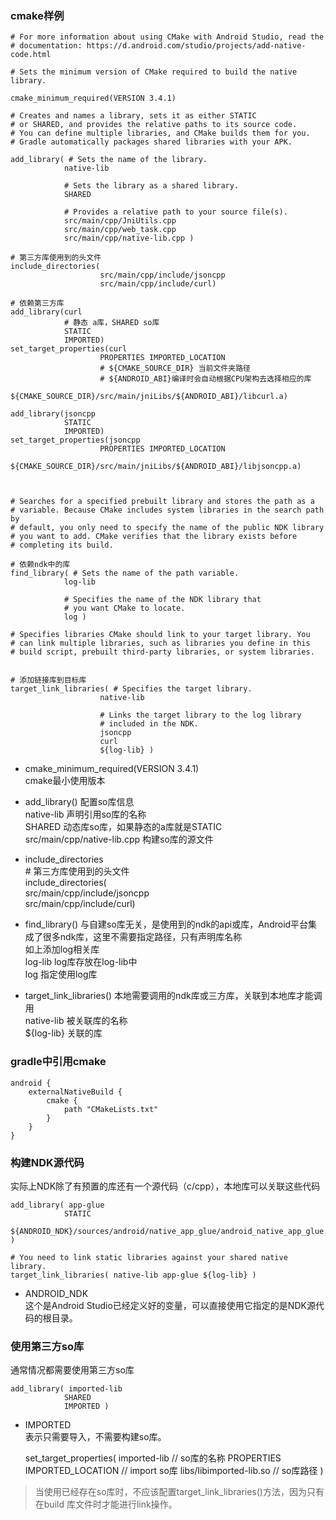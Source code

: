 ### cmake样例
    # For more information about using CMake with Android Studio, read the
    # documentation: https://d.android.com/studio/projects/add-native-code.html

    # Sets the minimum version of CMake required to build the native library.

    cmake_minimum_required(VERSION 3.4.1)

    # Creates and names a library, sets it as either STATIC
    # or SHARED, and provides the relative paths to its source code.
    # You can define multiple libraries, and CMake builds them for you.
    # Gradle automatically packages shared libraries with your APK.

    add_library( # Sets the name of the library.
                native-lib

                # Sets the library as a shared library.
                SHARED

                # Provides a relative path to your source file(s).
                src/main/cpp/JniUtils.cpp
                src/main/cpp/web_task.cpp
                src/main/cpp/native-lib.cpp )

    # 第三方库使用到的头文件
    include_directories(
                        src/main/cpp/include/jsoncpp
                        src/main/cpp/include/curl)

    # 依赖第三方库
    add_library(curl
                # 静态 a库，SHARED so库
                STATIC
                IMPORTED)
    set_target_properties(curl
                        PROPERTIES IMPORTED_LOCATION
                        # ${CMAKE_SOURCE_DIR} 当前文件夹路径
                        # ${ANDROID_ABI}编译时会自动根据CPU架构去选择相应的库
                        ${CMAKE_SOURCE_DIR}/src/main/jniLibs/${ANDROID_ABI}/libcurl.a)

    add_library(jsoncpp
                STATIC
                IMPORTED)
    set_target_properties(jsoncpp
                        PROPERTIES IMPORTED_LOCATION
                        ${CMAKE_SOURCE_DIR}/src/main/jniLibs/${ANDROID_ABI}/libjsoncpp.a)



    # Searches for a specified prebuilt library and stores the path as a
    # variable. Because CMake includes system libraries in the search path by
    # default, you only need to specify the name of the public NDK library
    # you want to add. CMake verifies that the library exists before
    # completing its build.

    # 依赖ndk中的库
    find_library( # Sets the name of the path variable.
                log-lib

                # Specifies the name of the NDK library that
                # you want CMake to locate.
                log )

    # Specifies libraries CMake should link to your target library. You
    # can link multiple libraries, such as libraries you define in this
    # build script, prebuilt third-party libraries, or system libraries.


    # 添加链接库到目标库
    target_link_libraries( # Specifies the target library.
                        native-lib

                        # Links the target library to the log library
                        # included in the NDK.
                        jsoncpp
                        curl
                        ${log-lib} )

- cmake_minimum_required(VERSION 3.4.1)                         
    cmake最小使用版本     

- add_library()
    配置so库信息     
    native-lib      声明引用so库的名称      
    SHARED        动态库so库，如果静态的a库就是STATIC        
    src/main/cpp/native-lib.cpp         构建so库的源文件       

- include_directories           
        # 第三方库使用到的头文件       
        include_directories(        
                        src/main/cpp/include/jsoncpp        
                        src/main/cpp/include/curl)      

- find_library()
    与自建so库无关，是使用到的ndk的api或库，Android平台集成了很多ndk库，这里不需要指定路径，只有声明库名称                
    如上添加log相关库          
    log-lib     log库存放在log-lib中             
    log          指定使用log库               

- target_link_libraries()
    本地需要调用的ndk库或三方库，关联到本地库才能调用              
    native-lib      被关联库的名称             
    ${log-lib}      关联的库                

### gradle中引用cmake
    android {
        externalNativeBuild {
            cmake {
                path "CMakeLists.txt"
            }
        }
    }                                 

### 构建NDK源代码
实际上NDK除了有预置的库还有一个源代码（c/cpp），本地库可以关联这些代码    
        
    add_library( app-glue
                STATIC
                ${ANDROID_NDK}/sources/android/native_app_glue/android_native_app_glue.c )

    # You need to link static libraries against your shared native library.
    target_link_libraries( native-lib app-glue ${log-lib} )

- ANDROID_NDK       
    这个是Android Studio已经定义好的变量，可以直接使用它指定的是NDK源代码的根目录。        

### 使用第三方so库
通常情况都需要使用第三方so库      

    add_library( imported-lib
                SHARED
                IMPORTED )

- IMPORTED      
    表示只需要导入，不需要构建so库。       

    set_target_properties(
                        imported-lib // so库的名称
                        PROPERTIES IMPORTED_LOCATION // import so库
                        libs/libimported-lib.so // so库路径
    )    

> 当使用已经存在so库时，不应该配置target_link_libraries()方法，因为只有在build 库文件时才能进行link操作。     
